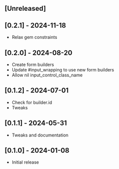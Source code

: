 ## [Unreleased]

## [0.2.1] - 2024-11-18

- Relax gem constraints

## [0.2.0] - 2024-08-20

- Create form builders
- Update #input_wrapping to use new form builders
- Allow nil input_control_class_name

## [0.1.2] - 2024-07-01

- Check for builder.id
- Tweaks

## [0.1.1] - 2024-05-31

- Tweaks and documentation

## [0.1.0] - 2024-01-08

- Initial release
